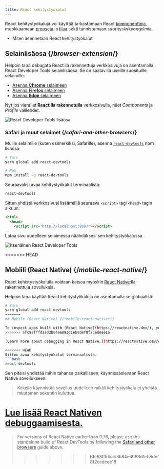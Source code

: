 ```yaml
---
title: React kehitystyökalut
---
```


<Intro>

React kehitystyökaluja voi käyttää tarkastamaan React [komponentteja](/learn/your-first-component), muokkaamaan [propseja](/learn/passing-props-to-a-component) ja [tilaa](/learn/state-a-components-memory) sekä tunnistamaan suorityskykyongelmia.

</Intro>

<YouWillLearn>

* Miten asennetaan React kehitystyökalut

</YouWillLearn>

## Selainlisäosa {/*browser-extension*/}

Helpoin tapa debugata Reactilla rakennettuja verkkosivuja on asentamalla React Developer Tools selainlisäosa. Se on saatavilla useille suosituille selaimille:

* [Asenna **Chrome** selaimeen](https://chrome.google.com/webstore/detail/react-developer-tools/fmkadmapgofadopljbjfkapdkoienihi?hl=en)
* [Asenna **Firefox** selaimeen](https://addons.mozilla.org/en-US/firefox/addon/react-devtools/)
* [Asenna **Edge** selaimeen](https://microsoftedge.microsoft.com/addons/detail/react-developer-tools/gpphkfbcpidddadnkolkpfckpihlkkil)

Nyt jos vierailet **Reactilla rakennetulla** verkkosivulla, näet _Components_ ja _Profile_ välilehdet.

![React Developer Tools lisäosa](/images/docs/react-devtools-extension.png)

### Safari ja muut selaimet {/*safari-and-other-browsers*/}

Muille selaimille (kuten esimerkiksi, Safarille), asenna [`react-devtools`](https://www.npmjs.com/package/react-devtools) npm lisäosa:
```bash
# Yarn
yarn global add react-devtools

# Npm
npm install -g react-devtools
```

Seuraavaksi avaa kehitystyökalut terminaalista:
```bash
react-devtools
```

Sitten yhdistä verkkosivusi lisäämällä seuraava `<script>` tagi `<head>` tagin alkuun:
```html {3}
<html>
  <head>
    <script src="http://localhost:8097"></script>
```

Lataa sivu uudelleen selaimessa näähdäksesi sen kehitystyökalussa.

![Itsenäinen React Developer Tools](/images/docs/react-devtools-standalone.png)

<<<<<<< HEAD
## Mobiili (React Native) {/*mobile-react-native*/}

React kehistystyökalulla voidaan katsoa myöskin [React Native](https://reactnative.dev/):lla rakennettuja sovelluksia.

Helpoin tapa käyttää React kehitystyökaluja on asentamalla se globaalisti:
```bash
# Yarn
yarn global add react-devtools
=======
## Mobile (React Native) {/*mobile-react-native*/}

To inspect apps built with [React Native](https://reactnative.dev/), you can use [React Native DevTools](https://reactnative.dev/docs/react-native-devtools), the built-in debugger that deeply integrates React Developer Tools. All features work identically to the browser extension, including native element highlighting and selection.
>>>>>>> 6fc98fffdaad3b84e6093d1eb8def8f2cedeee16

[Learn more about debugging in React Native.](https://reactnative.dev/docs/debugging)

<<<<<<< HEAD
Sitten avaa kehitystyökalut terminaalista.
```bash
react-devtools
```

Sen pitäisi yhdistää mihin tahansa paikalliseen, käynnissäolevaan React Native sovellukseen.

> Kokeile käynnistää sovellus uudelleen mikäli kehitystyökalu ei yhdistä muutaman sekuntin kuluttua.

[Lue lisää React Nativen debuggaamisesta.](https://reactnative.dev/docs/debugging)
=======
> For versions of React Native earlier than 0.76, please use the standalone build of React DevTools by following the [Safari and other browsers](#safari-and-other-browsers) guide above.
>>>>>>> 6fc98fffdaad3b84e6093d1eb8def8f2cedeee16
